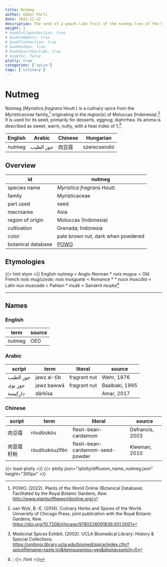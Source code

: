 ```yaml
---
title: Nutmeg
author: Gábor Parti
date: 2022-12-22
description: The seed of a peach-like fruit of the nutmeg tree of the Moluccas, Indonesia, related to mace..
weight: 1
# bookCollapseSection: true
# bookComments: true
# bookFlatSection: true
# bookHidden: true
# bookSearchExclude: true
# bookToc: false
plotly: true
categories: ['spice']
tags: ['culinary']
---
```


# Nutmeg

Nutmeg (*Myristica fragrans* Houtt.) is a culinary spice from the *Myristicaceae* family,[^powo] originating in the region(s) of Moluccas (Indonesia).[^van_wyk_culinary_2014] It is used for its seed, primarily for desserts, eggnog; diahrrhea. Its aroma is described as sweet, warm, nutty, with a heat index of 1.[^ucla_medicinal_2002]

|English|  Arabic |Chinese|  Hungarian |
|-------|---------|-------|------------|
| nutmeg|جوز الطيب|  肉豆蔻  |szerecsendió|

## Overview

|        id        |                       nutmeg                      |
|------------------|---------------------------------------------------|
|   species name   |            *Myristica fragrans* Houtt.            |
|      family      |                   Myristicaceae                   |
|     part used    |                        seed                       |
|     macroarea    |                        Asia                       |
| region of origin |                Moluccas (Indonesia)               |
|    cultivation   |                 Grenada; Indonesia                |
|       color      |         pale brown nut, dark when powdered        |
|botanical database|[POWO](https://powo.science.kew.org/taxon/586076-1)|

## Etymologies

{{< hint etym >}}
English *nutmeg* < Anglo-Norman * *nois mugue* < Old French *nois mug(u)ede; nois musguete* < Romance * * *nuce muscāta* < Latin *nux muscada* < Pahlavi * *mušk* < Sanskrit *muṣka*[^1] 
 [^1]: ;
{{< /hint >}}

***

## Names

### English

| term |source|
|------|------|
|nutmeg|  OED |

### Arabic

|  script |    term   |   literal  |    source    |
|---------|-----------|------------|--------------|
|جوز الطيب|jawz al-ṭīb|fragrant nut|  Wehr, 1976  |
| جوز بوى | jawz bawwā|fragrant nut|Baalbaki, 1995|
| داركيسة |  dārkīsa  |            |  Amar, 2017  |

### Chinese

|script|     term     |            literal            |     source    |
|------|--------------|-------------------------------|---------------|
|  肉豆蔻 |   ròudòukòu  |      flesh-bean-cardamom      |Defrancis, 2003|
| 肉荳蔻籽粉|ròudòukòuzǐfěn|flesh-bean-cardamom-seed-powder| Kleeman, 2010 |

{{< load-plotly >}}
{{< plotly json="/plotly/diffusion_name_nutmeg.json" height="300px" >}}

[^powo]: POWO. (2022). Plants of the World Online (Botanical Database). Facilitated by the Royal Botanic Gardens, Kew. http://www.plantsoftheworldonline.org/
[^van_wyk_culinary_2014]: van Wyk, B.-E. (2014). Culinary Herbs and Spices of the World. University of Chicago Press, joint publication with the Royal Botanic Gardens, Kew. https://doi.org/10.7208/chicago/9780226091839.001.0001
[^ucla_medicinal_2002]: Medicinal Spices Exhibit. (2002). UCLA Biomedical Library: History & Special Collections. https://unitproj.library.ucla.edu/biomed/spice/index.cfm?spicefilename=taste.txt&itemsuppress=yes&displayswitch=0

